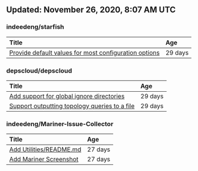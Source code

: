 ## Updated: November 26, 2020, 8:07 AM UTC


### indeedeng/starfish
|**Title**|**Age**|
|:----|:----|
|[Provide default values for most configuration options](https://github.com/indeedeng/starfish/issues/78)|29&nbsp;days|


### depscloud/depscloud
|**Title**|**Age**|
|:----|:----|
|[Add support for global ignore directories](https://github.com/depscloud/depscloud/issues/137)|29&nbsp;days|
|[Support outputting topology queries to a file](https://github.com/depscloud/depscloud/issues/135)|29&nbsp;days|


### indeedeng/Mariner-Issue-Collector
|**Title**|**Age**|
|:----|:----|
|[Add Utilities/README.md](https://github.com/indeedeng/Mariner-Issue-Collector/issues/30)|27&nbsp;days|
|[Add Mariner Screenshot](https://github.com/indeedeng/Mariner-Issue-Collector/issues/29)|27&nbsp;days|